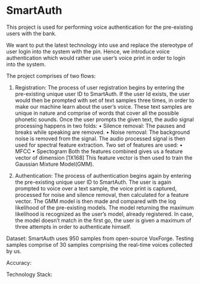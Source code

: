 # SmartAuth

This project is used for performing voice authentication for the pre-existing users with the bank.

We want to put the latest technology into use and replace the stereotype of user login into the system with the pin. Hence, we introduce voice authentication which would rather use user’s voice print in order to login into the system.

The project comprises of two flows:
1.	Registration: The process of user registration begins by entering the pre-existing unique user ID to SmartAuth. If the user Id exists, the user would then be prompted with set of text samples three times, in order to make our machine learn about the user’s voice. These text samples are unique in nature and comprise of words that cover all the possible phonetic sounds.
	Once the user prompts the given text, the audio signal processing happens in two folds:
•	Silence removal: The pauses and breaks while speaking are removed.
•	Noise removal: The background noise is removed from the signal.
The audio processed signal is then used for spectral feature extraction. Two set of features are used:
•	MFCC
•	Spectogram
Both the features combined gives us a feature vector of dimension [1X168]
This feature vector is then used to train the Gaussian Mixture Model(GMM).

2.	Authentication: The process of authentication begins again by entering the pre-existing unique user ID to SmartAuth. The user is again prompted to voice over a text sample, the voice print is captured, processed for noise and silence removal, then calculated for a feature vector. The GMM model is then made and compared with the log likelihood of the pre-existing models. The model returning the maximum likelihood is recognized as the user’s model, already registered. In case, the model doesn’t match in the first go, the user is given a maximum of three attempts in order to authenticate himself.

Dataset: SmartAuth uses 950 samples from open-source VoxForge.
Testing samples comprise of 30 samples comprising the real-time voices collected by us.

Accuracy:

Technology Stack:
